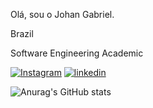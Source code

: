 Olá, sou o Johan Gabriel.

Brazil 

Software Engineering Academic

<div>

 [![Instagram](https://img.shields.io/badge/Instagram-E4405F?style=for-the-badge&logo=instagram&logoColor=white)](https://www.instagram.com/johan_gabriel81?igsh=MTdvY2o5eWZlczR3ag%3D%3D&utm_source=qr) 
[![linkedin](https://img.shields.io/badge/LinkedIn-0077B5?style=for-the-badge&logo=linkedin&logoColor=white)](https://www.linkedin.com/in/johan-gabriel-da-silva-dos-santos-59aa21241) 

![Anurag's GitHub stats](https://github-readme-stats.vercel.app/api?username=johagabriel2024&show_icons=true&theme=radical)

</div>
